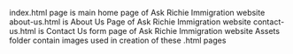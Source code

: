 index.html page is main home page of Ask Richie Immigration website
about-us.html is About Us Page of Ask Richie Immigration website
contact-us.html is Contact Us form page of Ask Richie Immigration website
Assets folder contain images used in creation of these .html pages